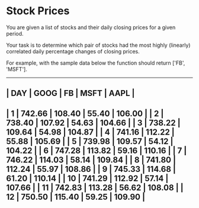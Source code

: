 Stock Prices
============

You are given a list of stocks and their daily closing prices for a given period.

Your task is to determine which pair of stocks had the most highly (linearly) correlated daily percentage changes of closing prices.

For example, with the sample data below the function should return ['FB', 'MSFT'].

------------------------------------------
| DAY |  GOOG  |   FB   | MSFT  |  AAPL  |
------------------------------------------
|  1  | 742.66 | 108.40 | 55.40 | 106.00 |
|  2  | 738.40 | 107.92 | 54.63 | 104.66 |
|  3  | 738.22 | 109.64 | 54.98 | 104.87 |
|  4  | 741.16 | 112.22 | 55.88 | 105.69 |
|  5  | 739.98 | 109.57 | 54.12 | 104.22 |
|  6  | 747.28 | 113.82 | 59.16 | 110.16 |
|  7  | 746.22 | 114.03 | 58.14 | 109.84 |
|  8  | 741.80 | 112.24 | 55.97 | 108.86 |
|  9  | 745.33 | 114.68 | 61.20 | 110.14 |
| 10  | 741.29 | 112.92 | 57.14 | 107.66 |
| 11  | 742.83 | 113.28 | 56.62 | 108.08 |
| 12  | 750.50 | 115.40 | 59.25 | 109.90 |
------------------------------------------
